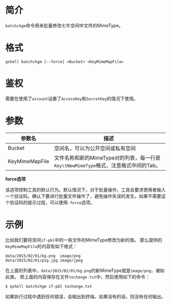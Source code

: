 # 简介

`batchchgm`命令用来批量修改七牛空间中文件的MimeType。

# 格式

```
qshell batchchgm [--force] <Bucket> <KeyMimeMapFile>
```

# 鉴权

需要在使用了`account`设置了`AccessKey`和`SecretKey`的情况下使用。

# 参数

|参数名|描述|
|---------|-----------|
|Bucket|空间名，可以为公开空间或私有空间|
|KeyMimeMapFile|文件名称和新的MimeType对的列表，每一行是`Key\tNewMimeType`格式，注意格式中间的Tab。|

**force选项**

该选项控制工具的默认行为。默认情况下，对于批量操作，工具会要求使用者输入一个验证码，确认下要进行批量文件操作了，避免操作失误的发生。如果不需要这个验证码的提示过程，可以使用`-force`选项。

# 示例

比如我们要将空间`if-pbl`中的一些文件的MimeType修改为新的值。
那么提供的`KeyMimeMapFile`的内容有如下格式：

```
data/2015/02/01/bg.png	image/png
data/2015/02/01/pig.jpg	image/jpeg
```

在上面的列表中，`data/2015/02/01/bg.png`的新MimeType就是`image/png`，诸如此类。
把上面的内容保存在文件`tochange.txt`中，然后使用如下的命令：

```
$ qshell batchchgm if-pbl tochange.txt
```

如果执行过程中遇到任何错误，会输出到终端，如果没有的话，则没有任何输出。
